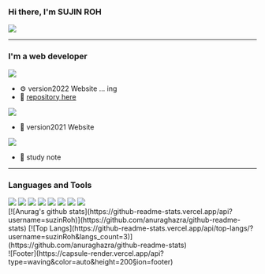 ### Hi there, I'm SUJIN ROH
![](https://komarev.com/ghpvc/?username=suzinRoh)

---
### I'm a web developer

 <a href="https://suzinpage.herokuapp.com/"><img src="https://img.shields.io/badge/webpage v2022-FF6550?style=flat&logo=dev.to&logoColor=white"></a>
 
 + ⚙️ version2022 Website ... ing
 + 📂 <a href="https://github.com/SuzinRoh/pageReversion"> repository here </a>
 


  <a href="https://suzinroh.github.io/Page/"><img src="https://img.shields.io/badge/webpage v2021-0A0A0A?style=flat&logo=dev.to&logoColor=white"></a>
 + 🤔 version2021 Website


  <a href="https://codingnobenkyou.tistory.com/"><img src="https://img.shields.io/badge/TISTORY-FF5A00?style=flat"></a>

 + 📝 study note


--- 
### Languages and Tools
<div align=left>
  <img src="https://img.shields.io/badge/java-007396?style=flat&logo=java&logoColor=white"> 
  <img src="https://img.shields.io/badge/css-1572B6?style=flat&logo=css3&logoColor=white"> 
  <img src="https://img.shields.io/badge/html5-E34F26?style=flat&logo=html5&logoColor=white">
  <img src="https://img.shields.io/badge/Vue.js-4FC08D?style=flat&logo=Vue.js&logoColor=white">
  <img src="https://img.shields.io/badge/javascript-F7DF1E?style=flat&logo=javascript&logoColor=black"> 
  <img src="https://img.shields.io/badge/jquery-0769AD?style=flat&logo=jquery&logoColor=white">
  <img src="https://img.shields.io/badge/oracle-F80000?style=flat&logo=oracle&logoColor=white">
  <img src="https://img.shields.io/badge/spring-6DB33F?style=flat&logo=spring&logoColor=white"> 
</div>


<div align=left>
[![Anurag's github stats](https://github-readme-stats.vercel.app/api?username=suzinRoh)](https://github.com/anuraghazra/github-readme-stats)
[![Top Langs](https://github-readme-stats.vercel.app/api/top-langs/?username=suzinRoh&langs_count=3)](https://github.com/anuraghazra/github-readme-stats)
</div>
![Footer](https://capsule-render.vercel.app/api?type=waving&color=auto&height=200&section=footer)
  

